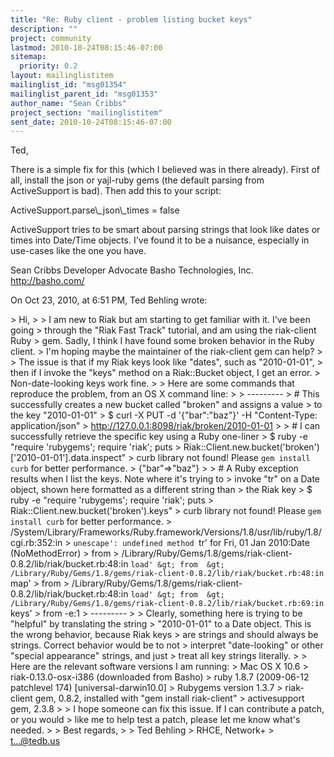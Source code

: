 ```yaml
---
title: "Re: Ruby client - problem listing bucket keys"
description: ""
project: community
lastmod: 2010-10-24T08:15:46-07:00
sitemap:
  priority: 0.2
layout: mailinglistitem
mailinglist_id: "msg01354"
mailinglist_parent_id: "msg01353"
author_name: "Sean Cribbs"
project_section: "mailinglistitem"
sent_date: 2010-10-24T08:15:46-07:00
---
```



Ted,

There is a simple fix for this (which I believed was in there already). First 
of all, install the json or yajl-ruby gems (the default parsing from 
ActiveSupport is bad). Then add this to your script:

ActiveSupport.parse\\_json\\_times = false

ActiveSupport tries to be smart about parsing strings that look like dates or 
times into Date/Time objects. I've found it to be a nuisance, especially in 
use-cases like the one you have.

Sean Cribbs 
Developer Advocate
Basho Technologies, Inc.
http://basho.com/

On Oct 23, 2010, at 6:51 PM, Ted Behling wrote:

&gt; Hi,
&gt; 
&gt; I am new to Riak but am starting to get familiar with it. I've been going 
&gt; through the "Riak Fast Track" tutorial, and am using the riak-client Ruby 
&gt; gem. Sadly, I think I have found some broken behavior in the Ruby client. 
&gt; I'm hoping maybe the maintainer of the riak-client gem can help?
&gt; 
&gt; The issue is that if my Riak keys look like "dates", such as "2010-01-01", 
&gt; then if I invoke the "keys" method on a Riak::Bucket object, I get an error. 
&gt; Non-date-looking keys work fine.
&gt; 
&gt; Here are some commands that reproduce the problem, from an OS X command line:
&gt; 
&gt; ---------
&gt; # This successfully creates a new bucket called "broken" and assigns a value 
&gt; to the key "2010-01-01"
&gt; $ curl -X PUT -d '{"bar":"baz"}' -H "Content-Type: application/json" 
&gt; http://127.0.0.1:8098/riak/broken/2010-01-01
&gt; 
&gt; # I can successfully retrieve the specific key using a Ruby one-liner
&gt; $ ruby -e "require 'rubygems'; require 'riak'; puts 
&gt; Riak::Client.new.bucket('broken')['2010-01-01'].data.inspect"
&gt; curb library not found! Please `gem install curb` for better performance.
&gt; {"bar"=&gt;"baz"}
&gt; 
&gt; # A Ruby exception results when I list the keys. Note where it's trying to 
&gt; invoke "tr" on a Date object, shown here formatted as a different string than 
&gt; the Riak key
&gt; $ ruby -e "require 'rubygems'; require 'riak'; puts 
&gt; Riak::Client.new.bucket('broken').keys"
&gt; curb library not found! Please `gem install curb` for better performance.
&gt; /System/Library/Frameworks/Ruby.framework/Versions/1.8/usr/lib/ruby/1.8/cgi.rb:352:in
&gt; `unescape': undefined method `tr' for Fri, 01 Jan 2010:Date (NoMethodError)
&gt; from 
&gt; /Library/Ruby/Gems/1.8/gems/riak-client-0.8.2/lib/riak/bucket.rb:48:in `load'
&gt; from 
&gt; /Library/Ruby/Gems/1.8/gems/riak-client-0.8.2/lib/riak/bucket.rb:48:in `map'
&gt; from 
&gt; /Library/Ruby/Gems/1.8/gems/riak-client-0.8.2/lib/riak/bucket.rb:48:in `load'
&gt; from 
&gt; /Library/Ruby/Gems/1.8/gems/riak-client-0.8.2/lib/riak/bucket.rb:69:in `keys'
&gt; from -e:1
&gt; ---------
&gt; 
&gt; Clearly, something here is trying to be "helpful" by translating the string 
&gt; "2010-01-01" to a Date object. This is the wrong behavior, because Riak keys 
&gt; are strings and should always be strings. Correct behavior would be to not 
&gt; interpret "date-looking" or other "special appearance" strings, and just 
&gt; treat all key strings literally.
&gt; 
&gt; Here are the relevant software versions I am running:
&gt; Mac OS X 10.6
&gt; riak-0.13.0-osx-i386 (downloaded from Basho)
&gt; ruby 1.8.7 (2009-06-12 patchlevel 174) [universal-darwin10.0]
&gt; Rubygems version 1.3.7
&gt; riak-client gem, 0.8.2, installed with "gem install riak-client"
&gt; activesupport gem, 2.3.8
&gt; 
&gt; I hope someone can fix this issue. If I can contribute a patch, or you would 
&gt; like me to help test a patch, please let me know what's needed.
&gt; 
&gt; Best regards,
&gt; 
&gt; Ted Behling
&gt; RHCE, Network+
&gt; t...@tedb.us
